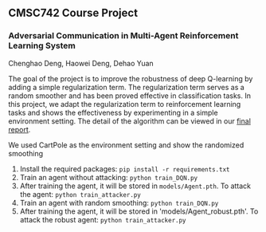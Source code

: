 ## CMSC742 Course Project
### Adversarial Communication in Multi-Agent Reinforcement Learning System
Chenghao Deng, Haowei Deng, Dehao Yuan

The goal of the project is to improve the robustness of deep Q-learning by adding a simple regularization term. The regularization term serves as a random smoother and has been proved effective in classification tasks. In this project, we adapt the regularization term to reinforcement learning tasks and shows the effectiveness by experimenting in a simple environment setting. The detail of the algorithm can be viewed in our [final report](https://www.google.com).

We used CartPole as the environment setting and show the randomized smoothing 

1. Install the required packages:
`pip install -r requirements.txt`
2. Train an agent without attacking:
`python train_DQN.py`
3. After training the agent, it will be stored in `models/Agent.pth`. To attack the agent:
`python train_attacker.py`
4. Train an agent with random smoothing:
`python train_DQN.py`
5. After training the agent, it will be stored in 'models/Agent_robust.pth'. To attack the robust agent:
`python train_attacker.py`
